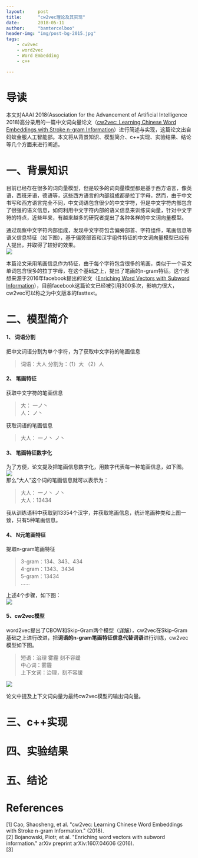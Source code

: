 ```yaml
---
layout:     post
title:      "cw2vec理论及其实现"
date:       2018-05-11
author:     "bamtercelboo"
header-img: "img/post-bg-2015.jpg"
tags:
    - cw2vec
    - word2vec
    - Word Embedding
    - c++

---
```



#  导读  #

本文对AAAI 2018(Association for the Advancement of Artificial Intelligence 2018)高分录用的一篇中文词向量论文（[cw2vec: Learning Chinese Word Embeddings
with Stroke n-gram Information](http://www.statnlp.org/wp-content/uploads/papers/2018/cw2vec/cw2vec.pdf)）进行简述与实现，这篇论文出自蚂蚁金服人工智能部。本文将从背景知识、模型简介、c++实现、实验结果、结论等几个方面来进行阐述。

# 一、背景知识 #

目前已经存在很多的词向量模型，但是较多的词向量模型都是基于西方语言，像英语，西班牙语，德语等，这些西方语言的内部组成都是拉丁字母，然而，由于中文书写和西方语言完全不同，中文词语包含很少的中文字符，但是中文字符内部包含了很强的语义信息，如何利用中文字符内部的语义信息来训练词向量，针对中文字符的特点，近些年来，有越来越多的研究者提出了各种各样的中文词向量模型。  

通过观察中文字符内部组成，发现中文字符包含偏旁部首、字符组件，笔画信息等语义信息特征（如下图），基于偏旁部首和汉字组件特征的中文词向量模型已经有人提出，并取得了较好的效果。  
![](https://i.imgur.com/qrCb8to.jpg)  

本篇论文采用笔画信息作为特征，由于每个字符包含很多的笔画，类似于一个英文单词包含很多的拉丁字母，在这个基础之上，提出了笔画的n-gram特征。这个思想来源于2016年facebook提出的论文（[Enriching Word Vectors with Subword Information](https://arxiv.org/pdf/1607.04606.pdf)），目前facebook这篇论文已经被引用300多次，影响力很大，cw2vec可以称之为中文版本的fasttext。

# 二、模型简介 #

#### 1、 词语分割 ####

把中文词语分割为单个字符，为了获取中文字符的笔画信息
> 词语：大人  分割为：（1）大 （2）人    

#### 2、 笔画特征 ####

获取中文字符的笔画信息
> 大： 一ノ丶   
> 人： ノ丶

获取词语的笔画信息
> 大人： 一ノ丶 ノ丶


#### 3、 笔画特征数字化 ####

为了方便，论文提及把笔画信息数字化，用数字代表每一种笔画信息，如下图。  
![](https://i.imgur.com/gx44sVQ.jpg)  
那么“大人”这个词的笔画信息就可以表示为：
> 大人： 一ノ丶 ノ丶  
> 大人：13434
  
我从训练语料中获取到13354个汉字，并获取笔画信息，统计笔画种类和上图一致，只有5种笔画信息。  

#### 4、 N元笔画特征 ####
提取n-gram笔画特征
> 3-gram：134、343、434  
> 4-gram：1343、3434  
> 5-gram：13434  
> ......

上述4个步骤，如下图：  
![](https://i.imgur.com/oYE08t5.jpg)

#### 5、cw2vec模型  ####
word2vec提出了CBOW和Skip-Gram两个模型（[详解](https://bamtercelboo.github.io/2018/03/24/word2vec/)），cw2vec在Skip-Gram基础之上进行改进，把**词语的n-gram笔画特征信息代替词语**进行训练，cw2vec模型如下图。    
> 短语：治理 雾霾 刻不容缓  
> 中心词：雾霾  
> 上下文词：治理，刻不容缓

![](https://i.imgur.com/OROhByA.jpg)

论文中提及上下文词向量为最终cw2vec模型的输出词向量。


# 三、c++实现 #

# 四、实验结果 #

# 五、结论 #

# References  #
[1] Cao, Shaosheng, et al. "cw2vec: Learning Chinese Word Embeddings with Stroke n-gram Information." (2018).  
[2] Bojanowski, Piotr, et al. "Enriching word vectors with subword information." arXiv preprint arXiv:1607.04606 (2016).  
[3] 





